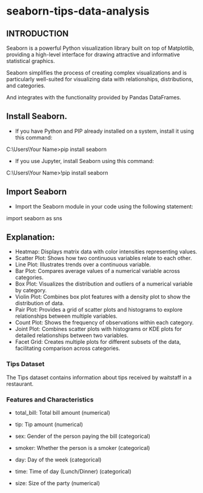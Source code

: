# seaborn-tips-data-analysis
## INTRODUCTION

Seaborn is a powerful Python visualization library built on top of Matplotlib, providing a high-level interface for drawing attractive and informative statistical graphics.

Seaborn simplifies the process of creating complex visualizations and is particularly well-suited for visualizing data with relationships, distributions, and categories.

And integrates with the functionality provided by Pandas DataFrames.
## Install Seaborn.
* If you have Python and PIP already installed on a system, install it using this command:

C:\Users\Your Name>pip install seaborn

* If you use Jupyter, install Seaborn using this command:

C:\Users\Your Name>!pip install seaborn
## Import Seaborn
* Import the Seaborn module in your code using the following statement:

import seaborn as sns

## Explanation:
* Heatmap: Displays matrix data with color intensities representing values.
* Scatter Plot: Shows how two continuous variables relate to each other.
* Line Plot: Illustrates trends over a continuous variable.
* Bar Plot: Compares average values of a numerical variable across categories.
* Box Plot: Visualizes the distribution and outliers of a numerical variable by category.
* Violin Plot: Combines box plot features with a density plot to show the distribution of data.
* Pair Plot: Provides a grid of scatter plots and histograms to explore relationships between multiple variables.
* Count Plot: Shows the frequency of observations within each category.
* Joint Plot: Combines scatter plots with histograms or KDE plots for detailed relationships between two variables.
* Facet Grid: Creates multiple plots for different subsets of the data, facilitating comparison across categories.

### Tips Dataset
The Tips dataset contains information about tips received by waitstaff in a restaurant.

### Features and Characteristics
* total_bill: Total bill amount (numerical)

* tip: Tip amount (numerical)

* sex: Gender of the person paying the bill (categorical)

* smoker: Whether the person is a smoker (categorical)

* day: Day of the week (categorical)

* time: Time of day (Lunch/Dinner) (categorical)

* size: Size of the party (numerical)
